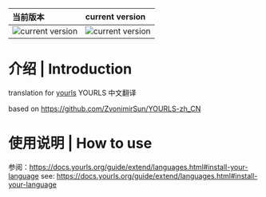 |当前版本|current version|
|:------|:--|
|![current version](https://shields.io/badge/%E5%BD%93%E5%89%8D%E7%89%88%E6%9C%AC-1.9.1-green?logo=github&style=for-the-badge)|![current version](https://shields.io/badge/current%20version-1.9.1-green?logo=github&style=for-the-badge)|


# 介绍 | Introduction
translation for [yourls](https://github.com/YOURLS/YOURLS)
YOURLS 中文翻译

based on https://github.com/ZvonimirSun/YOURLS-zh_CN

# 使用说明 | How to use
参阅：https://docs.yourls.org/guide/extend/languages.html#install-your-language
see: https://docs.yourls.org/guide/extend/languages.html#install-your-language